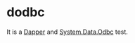 # dodbc

It is a [Dapper](https://github.com/StackExchange/Dapper) and 
[System.Data.Odbc](https://www.nuget.org/packages/System.Data.Odbc/) test.
